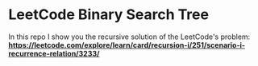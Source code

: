 # LeetCode Binary Search Tree

In this repo I show you the recursive solution of the LeetCode's problem: **https://leetcode.com/explore/learn/card/recursion-i/251/scenario-i-recurrence-relation/3233/**
